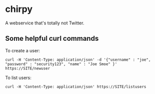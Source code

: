 # chirpy

A webservice that's totally not Twitter.

## Some helpful curl commands

To create a user:
```
curl -H 'Content-Type: application/json' -d '{"username" : "joe", "password" : "security123", "name" : "Joe Smoe" }' https://SITE/newuser
```

To list users:
```
curl -H 'Content-Type: application/json' https://SITE/listusers
```


